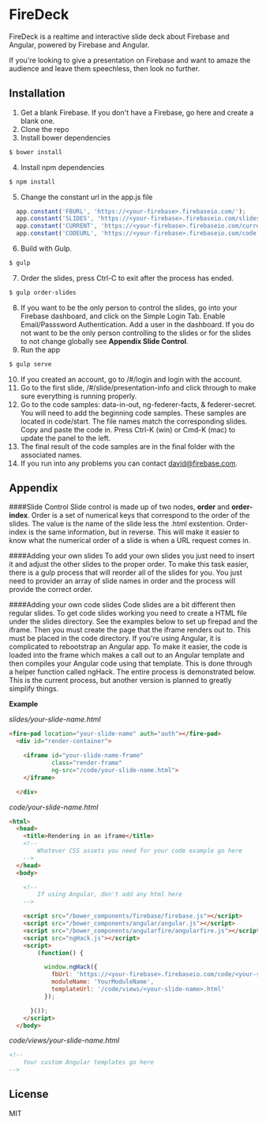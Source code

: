 FireDeck
=========

FireDeck is a realtime and interactive slide deck about Firebase and Angular, powered by Firebase and Angular.

If you're looking to give a presentation on Firebase and want to amaze the audience and leave them speechless, then look no further.

Installation
--------------
1. Get a blank Firebase. If you don't have a Firebase, go here and create a blank one.
2. Clone the repo
3. Install bower dependencies
```sh
$ bower install
```
4. Install npm dependencies
```sh
$ npm install
```
5. Change the constant url in the app.js file
```js
  app.constant('FBURL', 'https://<your-firebase>.firebaseio.com/');
  app.constant('SLIDES', 'https://<your-firebase>.firebaseio.com/slides');
  app.constant('CURRENT', 'https://<your-firebase>.firebaseio.com/current');
  app.constant('CODEURL', 'https://<your-firebase>.firebaseio.com/code');
```
6. Build with Gulp.
```sh
$ gulp
```
7. Order the slides, press Ctrl-C to exit after the process has ended.
```sh
$ gulp order-slides
```
8. If you want to be the only person to control the slides, go into your Firebase dashboard, and click on the Simple Login Tab. Enable Email/Passsword Authentication. Add a user in the dashboard. If you do not want to be the only person controlling to the slides or for the slides to not change globally see **Appendix Slide Control**.
9. Run the app
```sh
$ gulp serve
```
10. If you created an account, go to /#/login and login with the account.
11. Go to the first slide, /#/slide/presentation-info and click through to make sure everything is running properly.
12. Go to the code samples: data-in-out, ng-federer-facts, & federer-secret. You will need to add the beginning code samples. These samples are located in code/start. The file names match the corresponding slides. Copy and paste the code in. Press Ctrl-K (win) or Cmd-K (mac) to update the panel to the left.
13. The final result of the code samples are in the final folder with the associated names.
14. If you run into any problems you can contact david@firebase.com.


Appendix
----

####Slide Control
Slide control is made up of two nodes, **order** and **order-index**. Order is a set of numerical keys that correspond to the order of the slides. The value is the name of the slide less the .html exstention. Order-index is the same information, but in reverse. This will make it easier to know what the numerical order of a slide is when a URL request comes in.

####Adding your own slides
To add your own slides you just need to insert it and adjust the other slides to the proper order. To make this task easier, there is a gulp process that will reorder all of the slides for you. You just need to provider an array of slide names in order and the process will provide the correct order.

####Adding your own code slides
Code slides are a bit different then regular slides. To get code slides working you need to create a HTML file under the slides directory. See the examples below to set up firepad and the iframe. Then you must create the page that the iframe renders out to. This must be placed in the code directory. If you're using Angular, it is complicated to rebootstrap an Angular app. To make it easier, the code is loaded into the frame which makes a call out to an Angular template and then compiles your Angular code using that template. This is done through a helper function called ngHack. The entire process is demonstrated below. This is the current process, but another version is planned to greatly simplify things.

**Example**

*slides/your-slide-name.html*
```html
<fire-pad location="your-slide-name" auth="auth"></fire-pad>
  <div id="render-container">

    <iframe id="your-slide-name-frame"
            class="render-frame" 
            ng-src="/code/your-slide-name.html">
    </iframe>

  </div>
```
*code/your-slide-name.html*
```html
<html>
  <head>
    <title>Rendering in an iframe</title>
    <!--
        Whatever CSS assets you need for your code example go here
    -->
  </head>
  <body>

    <!--
        If using Angular, don't add any html here
    -->

    <script src="/bower_components/firebase/firebase.js"></script>
    <script src="/bower_components/angular/angular.js"></script>
    <script src="/bower_components/angularfire/angularfire.js"></script>
    <script src="ngHack.js"></script>
    <script>
        (function() {

          window.ngHack({
            fbUrl: 'https://<your-firebase>.firebaseio.com/code/<your-slide-name>/post',
            moduleName: 'YourModuleName',
            templateUrl: '/code/views/<your-slide-name>.html'
          });

      }());
    </script>
  </body>
```
*code/views/your-slide-name.html*
```html
<!--
    Your custom Angular templates go here
-->
```
License
----

MIT
